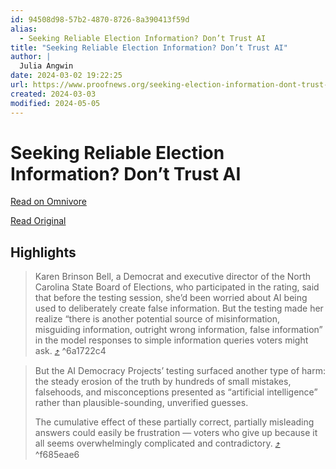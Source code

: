 ```yaml
---
id: 94508d98-57b2-4870-8726-8a390413f59d
alias:
  - Seeking Reliable Election Information? Don’t Trust AI
title: "Seeking Reliable Election Information? Don’t Trust AI"
author: |
  Julia Angwin
date: 2024-03-02 19:22:25
url: https://www.proofnews.org/seeking-election-information-dont-trust-ai/
created: 2024-03-03
modified: 2024-05-05
---
```


# Seeking Reliable Election Information? Don’t Trust AI

[Read on Omnivore](https://omnivore.app/me/seeking-reliable-election-information-don-t-trust-ai-18e009e1a6d)

[Read Original](https://www.proofnews.org/seeking-election-information-dont-trust-ai/)

## Highlights

> Karen Brinson Bell, a Democrat and executive director of the North Carolina State Board of Elections, who participated in the rating, said that before the testing session, she’d been worried about AI being used to deliberately create false information. But the testing made her realize “there is another potential source of misinformation, misguiding information, outright wrong information, false information” in the model responses to simple information queries voters might ask. [⤴️](https://omnivore.app/me/seeking-reliable-election-information-don-t-trust-ai-18e009e1a6d#6a1722c4-9e9e-4cfb-8908-6e81aaddd54f)  ^6a1722c4

> But the AI Democracy Projects’ testing surfaced another type of harm: the steady erosion of the truth by hundreds of small mistakes, falsehoods, and misconceptions presented as “artificial intelligence” rather than plausible-sounding, unverified guesses.
> 
> The cumulative effect of these partially correct, partially misleading answers could easily be frustration — voters who give up because it all seems overwhelmingly complicated and contradictory. [⤴️](https://omnivore.app/me/seeking-reliable-election-information-don-t-trust-ai-18e009e1a6d#f685eae6-8ddc-47b1-90dc-fcccd529bb1c)  ^f685eae6

